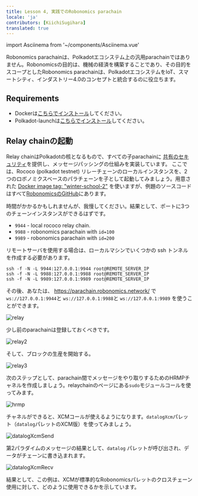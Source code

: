```yaml
---
title: Lesson 4, 実践でのRobonomics parachain 
locale: 'ja' 
contributors: [KiichiSugihara]
translated: true
---
```

import Asciinema from '~/components/Asciinema.vue'

Robonomics parachainは、Polkadotエコシステム上の汎用parachainではありません。Robonomicsの目的は、機械の経済を構築することであり、その目的をスコープとしたRobonomics parachainは、PolkadotエコシステムをIoT、スマートシティ、インダストリー4.0のコンセプトと統合するのに役立ちます。

## Requirements

* Dockerは[こちらでインストール](https://docs.docker.com/engine/install/)してください。
* Polkadot-launchは[こちらでインストール](https://github.com/paritytech/polkadot-launch#install)してください。

## Relay chainの起動

Relay chainはPolkadotの核となるもので、すべての子parachainに [共有のセキュリティ](https://wiki.polkadot.network/docs/en/learn-security)を提供し、メッセージパッシングの仕組みを実装しています。
ここでは、Rococo (polkadot testnet) リレーチェーンのローカルインスタンスを、2つのロボノミクスベースのパラチェーンを子として起動してみましょう。用意された [Docker image tag: "winter-school-2"](https://hub.docker.com/layers/robonomics/robonomics/winter-school-2/images/sha256-92f4795262f3ded3e6a153999d2777c4009106a7d37fd29969ebf1c3a262dc85?context=explore) を使いますが、例題のソースコードはすべて[RobonomicsのGitHub](https://github.com/airalab/robonomics/tree/master/scripts/polkadot-launch)にあります。

<Asciinema vid="419Jrg22ziFfMFPZlh2WtiLvg"/>

時間がかかるかもしれませんが、我慢してください。結果として、ポートに3つのチェーンインスタンスができるはずです。

* `9944` - local rococo relay chain.
* `9988` - robonomics parachain with `id=100`
* `9989` - robonomics parachain with `id=200`

リモートサーバを使用する場合は、ローカルマシンでいくつかの ssh トンネルを作成する必要があります。
```
ssh -f -N -L 9944:127.0.0.1:9944 root@REMOTE_SERVER_IP
ssh -f -N -L 9988:127.0.0.1:9988 root@REMOTE_SERVER_IP
ssh -f -N -L 9989:127.0.0.1:9989 root@REMOTE_SERVER_IP
```
その後、あなたは、 https://parachain.robonomics.network/ で `ws://127.0.0.1:9944`と `ws://127.0.0.1:9988`と `ws://127.0.0.1:9989` を使うことができます。

![relay](../images/ws_lesson4/upcoming.jpg)

少し前のparachainは登録しておくべきです。

![relay2](../images/ws_lesson4/parachains.jpg)

そして、ブロックの生産を開始する。

![relay3](../images/ws_lesson4/parachains2.jpg)

次のステップとして、parachain間でメッセージをやり取りするためのHRMPチャネルを作成しましょう。relaychainのページにある`sudo`モジュールコールを使ってみます。

![hrmp](../images/ws_lesson4/hrmp.jpg)

チャネルができると、XCMコールが使えるようになります。`datalogXcm`パレット（`datalog`パレットのXCM版）を使ってみましょう。

![datalogXcmSend](../images/ws_lesson4/datalogXcmSend.jpg)

第2パラダイムのメッセージの結果として、`datalog` パレットが呼び出され、データがチェーンに書き込まれます。

![datalogXcmRecv](../images/ws_lesson4/datalogXcmRecv.jpg)


結果として、この例は、XCMが標準的なRobonomicsパレットのクロスチェーン使用に対して、どのように使用できるかを示しています。